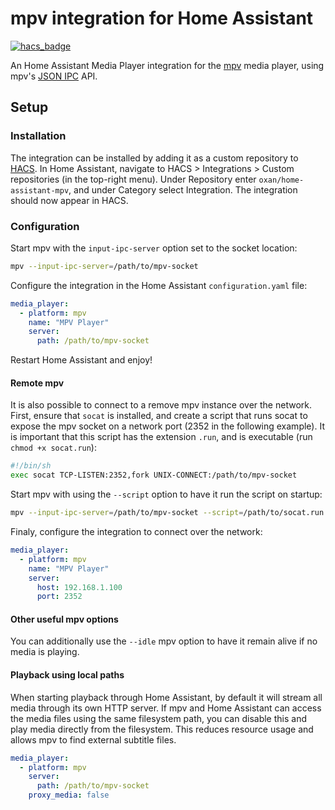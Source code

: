 # mpv integration for Home Assistant

[![hacs_badge](https://img.shields.io/badge/HACS-Custom-41BDF5.svg?style=for-the-badge)](https://github.com/hacs/integration)

An Home Assistant Media Player integration for the [mpv][mpv] media player, using mpv's [JSON IPC][mpv-ipc] API.

## Setup

### Installation

The integration can be installed by adding it as a custom repository to [HACS][hacs]. In Home Assistant, navigate to
HACS > Integrations > Custom repositories (in the top-right menu). Under Repository enter `oxan/home-assistant-mpv`,
and under Category select Integration. The integration should now appear in HACS.

### Configuration

Start mpv with the `input-ipc-server` option set to the socket location:
```sh
mpv --input-ipc-server=/path/to/mpv-socket
```

Configure the integration in the Home Assistant `configuration.yaml` file:
```yaml
media_player:
  - platform: mpv
    name: "MPV Player"
    server:
      path: /path/to/mpv-socket
```

Restart Home Assistant and enjoy!

#### Remote mpv

It is also possible to connect to a remove mpv instance over the network. First, ensure that `socat` is installed, and
create a script that runs socat to expose the mpv socket on a network port (2352 in the following example). It is
important that this script has the extension `.run`, and is executable (run `chmod +x socat.run`):
```sh
#!/bin/sh
exec socat TCP-LISTEN:2352,fork UNIX-CONNECT:/path/to/mpv-socket
```

Start mpv with using the `--script` option to have it run the script on startup:
```sh
mpv --input-ipc-server=/path/to/mpv-socket --script=/path/to/socat.run
```

Finaly, configure the integration to connect over the network:
```yaml
media_player:
  - platform: mpv
    name: "MPV Player"
    server:
      host: 192.168.1.100
      port: 2352
```

#### Other useful mpv options

You can additionally use the `--idle` mpv option to have it remain alive if no media is playing.

#### Playback using local paths

When starting playback through Home Assistant, by default it will stream all media through its own HTTP server. If mpv
and Home Assistant can access the media files using the same filesystem path, you can disable this and play media
directly from the filesystem. This reduces resource usage and allows mpv to find external subtitle files.

```yaml
media_player:
  - platform: mpv
    server:
      path: /path/to/mpv-socket
    proxy_media: false
```

[hacs]: https://hacs.xyz/
[mpv]: https://mpv.io/
[mpv-ipc]: https://mpv.io/manual/stable/#json-ipc
